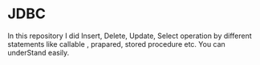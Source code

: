 # JDBC
In this repository
I did Insert, Delete, Update, Select operation by different statements like callable , prapared, stored procedure etc.
You can underStand easily.
